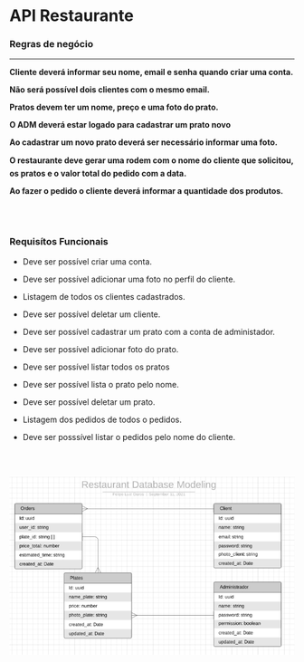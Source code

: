 
# API Restaurante

### Regras de negócio
****
**Cliente deverá informar seu nome, email e senha quando criar uma conta.**

**Não será possível dois clientes com o mesmo email.**

**Pratos devem ter um nome, preço e uma foto do prato.**

**O ADM deverá estar logado para cadastrar um prato novo**

**Ao cadastrar um novo prato deverá ser necessário informar uma foto.**

**O restaurante deve gerar uma rodem com o nome do cliente que solicitou, os pratos e o valor total do pedido com a data.**

**Ao fazer o pedido o cliente deverá informar a quantidade dos produtos.**

<br>
<br>

### Requisítos Funcionais

- Deve ser possível criar uma conta.

- Deve ser possível adicionar uma foto no perfil do cliente.

- Listagem de todos os clientes cadastrados.

- Deve ser possível deletar um cliente.

- Deve ser possível cadastrar um prato com a conta de administador.

- Deve ser possível adicionar foto do prato.

- Deve ser possível listar todos os pratos

- Deve ser possível lista o prato pelo nome.

- Deve ser possível deletar um prato.

- Listagem dos pedidos de todos o pedidos.

- Deve ser posssível listar o pedidos pelo nome do cliente.

<br>
<br>

![alt text](db-restaurant-api.png)
